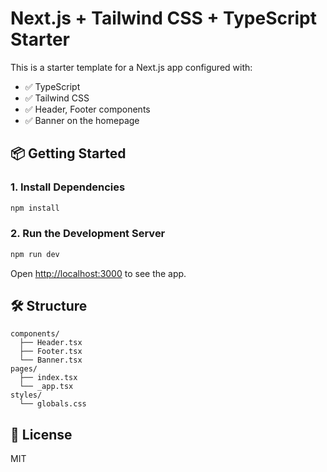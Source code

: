 # Next.js + Tailwind CSS + TypeScript Starter

This is a starter template for a Next.js app configured with:

- ✅ TypeScript
- ✅ Tailwind CSS
- ✅ Header, Footer components
- ✅ Banner on the homepage

## 📦 Getting Started

### 1. Install Dependencies

```bash
npm install
```

### 2. Run the Development Server

```bash
npm run dev
```

Open [http://localhost:3000](http://localhost:3000) to see the app.

## 🛠 Structure

```
components/
  ├── Header.tsx
  ├── Footer.tsx
  └── Banner.tsx
pages/
  ├── index.tsx
  └── _app.tsx
styles/
  └── globals.css
```

## 📄 License

MIT
